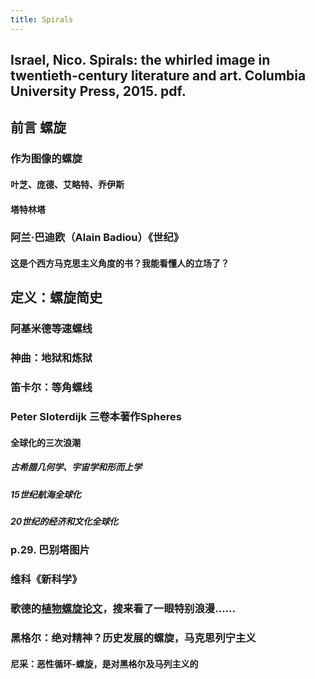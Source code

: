 ```yaml
---
title: Spirals
---
```


## Israel, Nico. Spirals: the whirled image in twentieth-century literature and art. Columbia University Press, 2015. pdf.
## 前言 螺旋
### 作为图像的螺旋
#### 叶芝、庞德、艾略特、乔伊斯
#### 塔特林塔
### 阿兰·巴迪欧（Alain Badiou）《世纪》
#### 这是个西方马克思主义角度的书？我能看懂人的立场了？
## 定义：螺旋简史
### 阿基米德等速螺线
### 神曲：地狱和炼狱
### 笛卡尔：等角螺线
### Peter Sloterdijk 三卷本著作Spheres
#### 全球化的三次浪潮
##### 古希腊几何学、宇宙学和形而上学
##### 15世纪航海全球化
##### 20世纪的经济和文化全球化
### p.29. 巴别塔图片
### 维科《新科学》
### 歌德的[植物螺旋论文](https://anthrowiki.at/Bibliothek:Goethe/Naturwissenschaft/%C3%9Cber_die_Spiraltendenz_der_Vegetation)，搜来看了一眼特别浪漫……
### 黑格尔：绝对精神？历史发展的螺旋，马克思列宁主义
#### 尼采：恶性循环-螺旋，是对黑格尔及马列主义的
